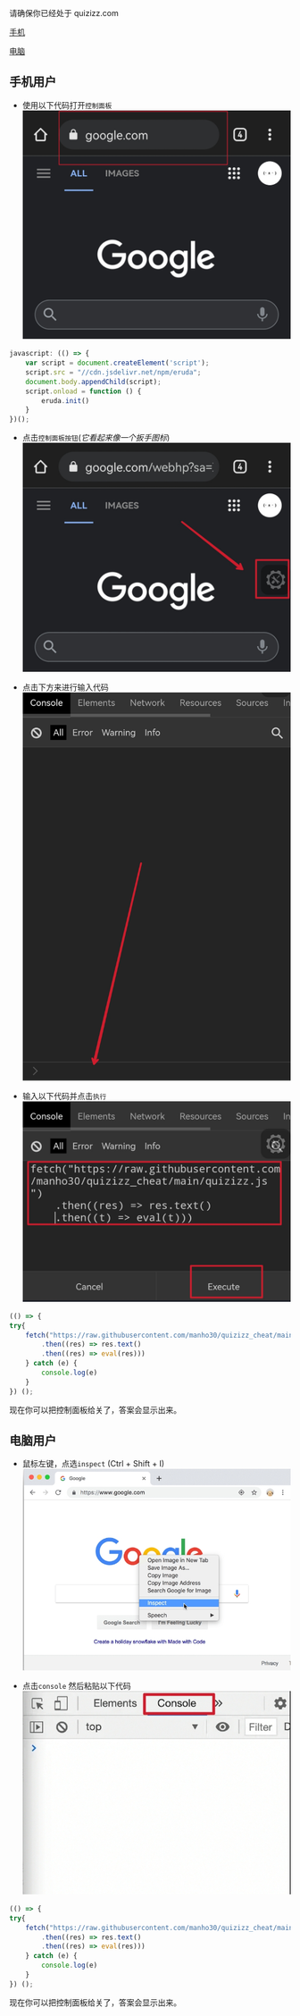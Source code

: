 请确保你已经处于 quizizz.com 

[手机](#手机用户)

[电脑](#电脑用户)


## 手机用户
- 使用以下代码打开`控制面板`
![img](https://raw.githubusercontent.com/manho30/quizizz_cheat/main/assets/figure1.jpg)
``` javascript
javascript: (() => {
    var script = document.createElement('script');
    script.src = "//cdn.jsdelivr.net/npm/eruda";
    document.body.appendChild(script);
    script.onload = function () {
        eruda.init()
    }
})();
```

- 点击`控制面板按钮`(_它看起来像一个扳手图标_) 
![img](https://raw.githubusercontent.com/manho30/quizizz_cheat/main/assets/figure2.jpg)

- 点击下方来进行输入代码
![img](https://raw.githubusercontent.com/manho30/quizizz_cheat/main/assets/figure3.jpg)

- 输入以下代码并点击`执行`
![img](https://raw.githubusercontent.com/manho30/quizizz_cheat/main/assets/figure4.jpg)
```javascript
(() => { 
try{
    fetch("https://raw.githubusercontent.com/manho30/quizizz_cheat/main/quizizz.js")
        .then((res) => res.text()
        .then((res) => eval(res)))
    } catch (e) {
        console.log(e)
    } 
}) ();
```

现在你可以把控制面板给关了，答案会显示出来。


## 电脑用户

- 鼠标左键，点选`inspect` (Ctrl + Shift + I)
![img](https://raw.githubusercontent.com/manho30/quizizz_cheat/main/assets/figure5.jpg)

- 点击`console` 然后粘贴以下代码
![img](https://raw.githubusercontent.com/manho30/quizizz_cheat/main/assets/figure6.jpg)

``` javascript
(() => { 
try{
    fetch("https://raw.githubusercontent.com/manho30/quizizz_cheat/main/quizizz.js")
        .then((res) => res.text()
        .then((res) => eval(res)))
    } catch (e) {
        console.log(e)
    } 
}) ();
```

现在你可以把控制面板给关了，答案会显示出来。

